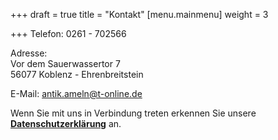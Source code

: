 +++
draft = true
title = "Kontakt"
[menu.mainmenu]
weight = 3

+++
Telefon: 0261 - 702566  
  
Adresse:  
Vor dem Sauerwassertor 7  
56077 Koblenz - Ehrenbreitstein  
  
E-Mail: antik.ameln@t-online.de

Wenn Sie mit uns in Verbindung treten erkennen Sie unsere [**Datenschutzerklärung**](http://antik-ameln.de/LinkClick.aspx?link=1388&tabid=772&language=de-DE) an.